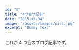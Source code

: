 ```yaml
---
id: "4"
title: "4つ目の記事"
date: "2015-03-04"
image: "/assets/images/pic4.jpg"
excerpt: "Dummy Text"
---
```


これが 4 つ目のブログ記事です。
